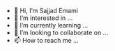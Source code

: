 - 👋 Hi, I’m Sajjad Emami
- 👀 I’m interested in ...
- 🌱 I’m currently learning ...
- 💞️ I’m looking to collaborate on ...
- 📫 How to reach me ...

<!---
Doomsaj/Doomsaj is a ✨ special ✨ repository because its `README.md` (this file) appears on your GitHub profile.
You can click the Preview link to take a look at your changes.
--->
